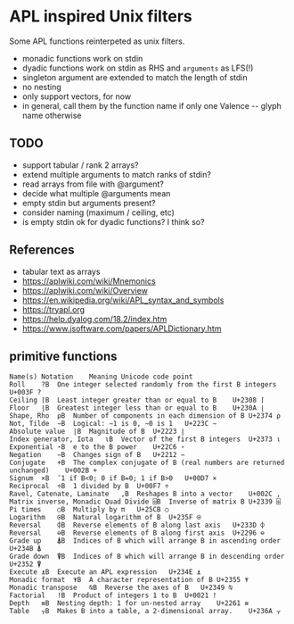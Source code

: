 # APL inspired Unix filters

Some APL functions reinterpeted as unix filters.

- monadic functions work on stdin
- dyadic functions work on stdin as RHS and `arguments` as LFS(!)
- singleton argument are extended to match the length of stdin
- no nesting
- only support vectors, for now
- in general, call them by the function name if only one Valence -- glyph name otherwise

## TODO

- support tabular / rank 2 arrays?
- extend multiple arguments to match ranks of stdin?
- read arrays from file with @argument?
- decide what multiple @arguments mean
- empty stdin but arguments present?
- consider naming (maximum / ceiling, etc)
- is empty stdin ok for dyadic functions? I think so?

## References

- tabular text as arrays
- https://aplwiki.com/wiki/Mnemonics
- https://aplwiki.com/wiki/Overview
- https://en.wikipedia.org/wiki/APL_syntax_and_symbols
- https://tryapl.org
- https://help.dyalog.com/18.2/index.htm
- https://www.jsoftware.com/papers/APLDictionary.htm

## primitive functions


    Name(s)	Notation	Meaning	Unicode code point
    Roll	?B	One integer selected randomly from the first B integers	U+003F ?
    Ceiling	⌈B	Least integer greater than or equal to B	U+2308 ⌈
    Floor	⌊B	Greatest integer less than or equal to B	U+230A ⌊
    Shape, Rho	⍴B	Number of components in each dimension of B	U+2374 ⍴
    Not, Tilde	∼B	Logical: ∼1 is 0, ∼0 is 1	U+223C ∼
    Absolute value	∣B	Magnitude of B	U+2223 ∣
    Index generator, Iota	⍳B	Vector of the first B integers	U+2373 ⍳
    Exponential	⋆B	e to the B power	U+22C6 ⋆
    Negation	−B	Changes sign of B	U+2212 −
    Conjugate	+B	The complex conjugate of B (real numbers are returned unchanged)	U+002B +
    Signum	×B	¯1 if B<0; 0 if B=0; 1 if B>0	U+00D7 ×
    Reciprocal	÷B	1 divided by B	U+00F7 ÷
    Ravel, Catenate, Laminate	,B	Reshapes B into a vector	U+002C ,
    Matrix inverse, Monadic Quad Divide	⌹B	Inverse of matrix B	U+2339 ⌹
    Pi times	○B	Multiply by π	U+25CB ○
    Logarithm	⍟B	Natural logarithm of B	U+235F ⍟
    Reversal	⌽B	Reverse elements of B along last axis	U+233D ⌽
    Reversal	⊖B	Reverse elements of B along first axis	U+2296 ⊖
    Grade up	⍋B	Indices of B which will arrange B in ascending order	U+234B ⍋
    Grade down	⍒B	Indices of B which will arrange B in descending order	U+2352 ⍒
    Execute	⍎B	Execute an APL expression	U+234E ⍎
    Monadic format	⍕B	A character representation of B	U+2355 ⍕
    Monadic transpose	⍉B	Reverse the axes of B	U+2349 ⍉
    Factorial	!B	Product of integers 1 to B	U+0021 !
    Depth	≡B	Nesting depth: 1 for un-nested array	U+2261 ≡
    Table	⍪B	Makes B into a table, a 2-dimensional array.	U+236A ⍪
